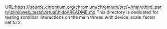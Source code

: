 URL:https://source.chromium.org/chromium/chromium/src/+/main:third_party\blink\web_tests\virtual\hidpi\README.md
This directory is dedicated for testing scrollbar interactions on the
main thread with device_scale_factor set to 2.
